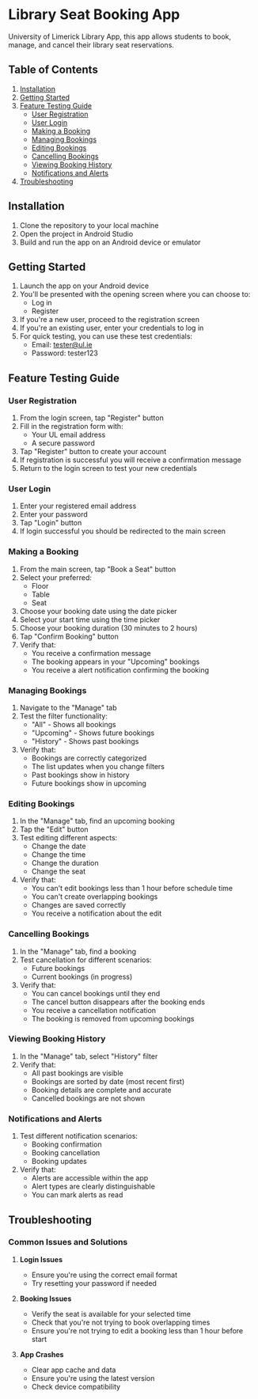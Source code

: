 # Library Seat Booking App

University of Limerick Library App, this app allows students to book, manage, and cancel their library seat reservations.

## Table of Contents
1. [Installation](#installation)
2. [Getting Started](#getting-started)
3. [Feature Testing Guide](#feature-testing-guide)
   - [User Registration](#user-registration)
   - [User Login](#user-login)
   - [Making a Booking](#making-a-booking)
   - [Managing Bookings](#managing-bookings)
   - [Editing Bookings](#editing-bookings)
   - [Cancelling Bookings](#cancelling-bookings)
   - [Viewing Booking History](#viewing-booking-history)
   - [Notifications and Alerts](#notifications-and-alerts)
4. [Troubleshooting](#troubleshooting)

## Installation

1. Clone the repository to your local machine
2. Open the project in Android Studio
3. Build and run the app on an Android device or emulator

## Getting Started

1. Launch the app on your Android device
2. You'll be presented with the opening screen where you can choose to:
   - Log in
   - Register
3. If you're a new user, proceed to the registration screen
4. If you're an existing user, enter your credentials to log in
5. For quick testing, you can use these test credentials:
   - Email: tester@ul.ie
   - Password: tester123

## Feature Testing Guide

### User Registration
1. From the login screen, tap "Register" button
2. Fill in the registration form with:
   - Your UL email address
   - A secure password
3. Tap "Register" button to create your account
4. If registration is successful you will receive a confirmation message
5. Return to the login screen to test your new credentials

### User Login
1. Enter your registered email address
2. Enter your password
3. Tap "Login" button
4. If login successful you should be redirected to the main screen

### Making a Booking
1. From the main screen, tap "Book a Seat" button
2. Select your preferred:
   - Floor
   - Table
   - Seat
3. Choose your booking date using the date picker
4. Select your start time using the time picker
5. Choose your booking duration (30 minutes to 2 hours)
6. Tap "Confirm Booking" button
7. Verify that:
   - You receive a confirmation message
   - The booking appears in your "Upcoming" bookings
   - You receive a alert notification confirming the booking

### Managing Bookings
1. Navigate to the "Manage" tab
2. Test the filter functionality:
   - "All" - Shows all bookings
   - "Upcoming" - Shows future bookings
   - "History" - Shows past bookings
3. Verify that:
   - Bookings are correctly categorized
   - The list updates when you change filters
   - Past bookings show in history
   - Future bookings show in upcoming

### Editing Bookings
1. In the "Manage" tab, find an upcoming booking
2. Tap the "Edit" button
3. Test editing different aspects:
   - Change the date
   - Change the time
   - Change the duration
   - Change the seat
4. Verify that:
   - You can't edit bookings less than 1 hour before schedule time
   - You can't create overlapping bookings
   - Changes are saved correctly
   - You receive a notification about the edit

### Cancelling Bookings
1. In the "Manage" tab, find a booking
2. Test cancellation for different scenarios:
   - Future bookings
   - Current bookings (in progress)
3. Verify that:
   - You can cancel bookings until they end
   - The cancel button disappears after the booking ends
   - You receive a cancellation notification
   - The booking is removed from upcoming bookings

### Viewing Booking History
1. In the "Manage" tab, select "History" filter
2. Verify that:
   - All past bookings are visible
   - Bookings are sorted by date (most recent first)
   - Booking details are complete and accurate
   - Cancelled bookings are not shown

### Notifications and Alerts
1. Test different notification scenarios:
   - Booking confirmation
   - Booking cancellation
   - Booking updates
2. Verify that:
   - Alerts are accessible within the app
   - Alert types are clearly distinguishable
   - You can mark alerts as read

## Troubleshooting

### Common Issues and Solutions

1. **Login Issues**
   - Ensure you're using the correct email format
   - Try resetting your password if needed

2. **Booking Issues**
   - Verify the seat is available for your selected time
   - Check that you're not trying to book overlapping times
   - Ensure you're not trying to edit a booking less than 1 hour before start

3. **App Crashes**
   - Clear app cache and data
   - Ensure you're using the latest version
   - Check device compatibility
